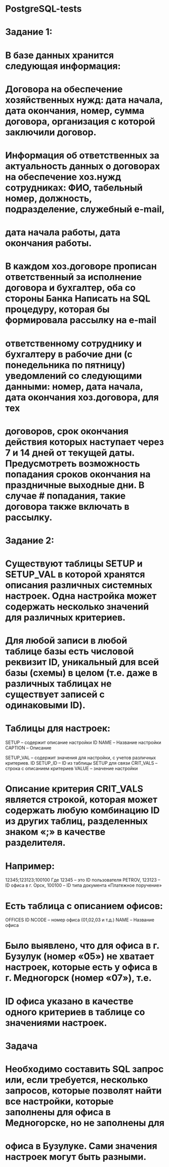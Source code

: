 # PostgreSQL-tests
#
# Задание 1:
# В базе данных хранится следующая информация: 
# Договора на обеспечение хозяйственных нужд: дата начала, дата окончания, номер, сумма договора, организация с которой заключили договор. 
# Информация об ответственных за актуальность данных о договорах на обеспечение хоз.нужд сотрудниках: ФИО, табельный номер, должность, подразделение, служебный e-mail, 
# дата начала работы, дата окончания работы. 
# В каждом хоз.договоре прописан ответственный за исполнение договора и бухгалтер, оба со стороны Банка Написать на SQL процедуру, которая бы формировала рассылку на e-mail 
# ответственному сотруднику и бухгалтеру в рабочие дни (с понедельника по пятницу) уведомлений со следующими данными: номер, дата начала, дата окончания хоз.договора, для тех 
# договоров, срок окончания действия которых наступает через 7 и 14 дней от текущей даты. Предусмотреть возможность попадания сроков окончания на праздничные выходные дни. В случае # попадания, такие договора также  включать в рассылку.
#
# Задание 2:
# Существуют таблицы SETUP и SETUP_VAL в которой хранятся описания различных системных настроек. Одна настройка может содержать несколько значений для различных критериев. 
# Для любой записи в любой таблице базы есть числовой реквизит ID, уникальный для всей базы (схемы) в целом (т.е. даже в различных таблицах не существует записей с одинаковыми ID).
# Таблицы для настроек:

SETUP – содержит описание настройки
ID
NAME – Название настройки
CAPTION – Описание

SETUP_VAL – содержит значения для настройки, с учетов различных критериев.
ID
SETUP_ID – ID из таблицы SETUP для связи
CRIT_VALS – строка с описанием критериев
VALUE – значение настройки

# Описание критерия CRIT_VALS является строкой, которая может содержать любую комбинацию ID из других таблиц, разделенных знаком «;» в качестве разделителя. 
# Например: 
12345;123123;100100
Где 12345 – это ID пользователя PETROV, 123123 – ID офиса в г. Орск, 100100 – ID типа документа «Платежное поручение»

# Есть таблица с описанием офисов:
OFFICES
ID
NCODE – номер офиса (01,02,03 и т.д.)
NAME – Название офиса

# Было выявлено, что для офиса в г. Бузулук (номер «05») не хватает настроек, которые есть у офиса в г. Медногорск (номер «07»), т.е. 
# ID офиса указано в качестве одного критериев в таблице со значениями настроек. 

# Задача
# Необходимо составить SQL запрос или, если требуется, несколько запросов, которые позволят найти все настройки, которые заполнены для офиса в Медногорске, но не заполнены для
# офиса в Бузулуке. Сами значения настроек могут быть разными.

